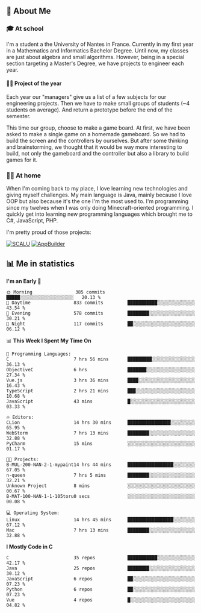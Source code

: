 ## 👀 About Me

### 🎓 At school

I'm a student a the University of Nantes in France. Currently in my first year in a Mathematics and Informatics Bachelor Degree. Until now, my classes are just about algebra and small algorithms. However, being in a special section targeting a Master's Degree, we have projects to engineer each year. 

#### 🔧🔬 Project of the year

Each year our "managers" give us a list of a few subjects for our engineering projects. Then we have to make small groups of students (~4 students on average). And return a prototype before the end of the semester.

This time our group, choose to make a game board. At first, we have been asked to make a single game on a homemade gameboard. So we had to build the screen and the controllers by ourselves. 
But after some thinking and brainstorming, we thought that it would be way more interesting to build, not only the gameboard and the controller but also a library to build games for it.

### 👨‍💻 At home

When I'm coming back to my place, I love learning new technologies and giving myself challenges. My main language is Java, mainly because I love OOP but also because it's the one I'm the most used to. I'm programming since my twelves when I was only doing Minecraft-oriented programming.  I quickly get into learning new programming languages which brought me to C#, JavaScript, PHP. 

I'm pretty proud of those projects:

[![SCALU](https://github-readme-stats.vercel.app/api/pin?username=renardfute&repo=SCALU)](https://github.com/renardfute/scalu)
[![AppBuilder](https://github-readme-stats.vercel.app/api/pin?username=pulsedev2&repo=AppBuilder)](https://github.com/pulsedev2/AppBuilder)

## 📊 Me in statistics
<!--START_SECTION:waka-->
**I'm an Early 🐤** 

```text
🌞 Morning                385 commits         █████░░░░░░░░░░░░░░░░░░░░   20.13 % 
🌆 Daytime                833 commits         ███████████░░░░░░░░░░░░░░   43.54 % 
🌃 Evening                578 commits         ████████░░░░░░░░░░░░░░░░░   30.21 % 
🌙 Night                  117 commits         ██░░░░░░░░░░░░░░░░░░░░░░░   06.12 % 
```


📊 **This Week I Spent My Time On** 

```text
💬 Programming Languages: 
C                        7 hrs 56 mins       █████████░░░░░░░░░░░░░░░░   36.13 % 
ObjectiveC               6 hrs               ███████░░░░░░░░░░░░░░░░░░   27.34 % 
Vue.js                   3 hrs 36 mins       ████░░░░░░░░░░░░░░░░░░░░░   16.43 % 
TypeScript               2 hrs 21 mins       ███░░░░░░░░░░░░░░░░░░░░░░   10.68 % 
JavaScript               43 mins             █░░░░░░░░░░░░░░░░░░░░░░░░   03.33 % 

🔥 Editors: 
CLion                    14 hrs 30 mins      ████████████████░░░░░░░░░   65.95 % 
WebStorm                 7 hrs 13 mins       ████████░░░░░░░░░░░░░░░░░   32.88 % 
PyCharm                  15 mins             ░░░░░░░░░░░░░░░░░░░░░░░░░   01.17 % 

🐱‍💻 Projects: 
B-MUL-200-NAN-2-1-mypaint14 hrs 44 mins      █████████████████░░░░░░░░   67.05 % 
n-queen                  7 hrs 5 mins        ████████░░░░░░░░░░░░░░░░░   32.21 % 
Unknown Project          8 mins              ░░░░░░░░░░░░░░░░░░░░░░░░░   00.67 % 
B-MAT-100-NAN-1-1-105toru0 secs              ░░░░░░░░░░░░░░░░░░░░░░░░░   00.08 % 

💻 Operating System: 
Linux                    14 hrs 45 mins      █████████████████░░░░░░░░   67.12 % 
Mac                      7 hrs 13 mins       ████████░░░░░░░░░░░░░░░░░   32.88 % 
```

**I Mostly Code in C** 

```text
C                        35 repos            ███████████░░░░░░░░░░░░░░   42.17 % 
Java                     25 repos            ████████░░░░░░░░░░░░░░░░░   30.12 % 
JavaScript               6 repos             ██░░░░░░░░░░░░░░░░░░░░░░░   07.23 % 
Python                   6 repos             ██░░░░░░░░░░░░░░░░░░░░░░░   07.23 % 
Vue                      4 repos             █░░░░░░░░░░░░░░░░░░░░░░░░   04.82 % 
```




<!--END_SECTION:waka-->
